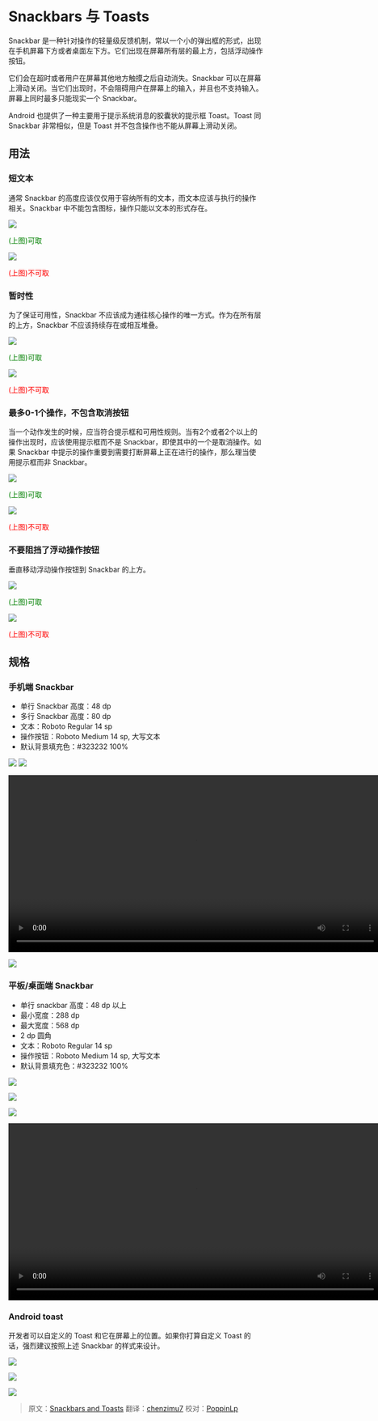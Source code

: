 # Snackbars 与 Toasts

Snackbar 是一种针对操作的轻量级反馈机制，常以一个小的弹出框的形式，出现在手机屏幕下方或者桌面左下方。它们出现在屏幕所有层的最上方，包括浮动操作按钮。

它们会在超时或者用户在屏幕其他地方触摸之后自动消失。Snackbar 可以在屏幕上滑动关闭。当它们出现时，不会阻碍用户在屏幕上的输入，并且也不支持输入。屏幕上同时最多只能现实一个 Snackbar。

Android 也提供了一种主要用于提示系统消息的胶囊状的提示框 Toast。Toast 同 Snackbar 非常相似，但是 Toast 并不包含操作也不能从屏幕上滑动关闭。

## 用法

### 短文本

通常 Snackbar 的高度应该仅仅用于容纳所有的文本，而文本应该与执行的操作相关。Snackbar 中不能包含图标，操作只能以文本的形式存在。

![](../images/components-toasts-usage-spec_toast_do_20_large_mdpi.png)  

<p> <font color="green">(上图)可取</font></p>

![](../images/components-toasts-usage-spec_toast_dont_20_large_mdpi.png)  

<p> <font color="red">(上图)不可取</font></p>

### 暂时性

为了保证可用性，Snackbar 不应该成为通往核心操作的唯一方式。作为在所有层的上方，Snackbar 不应该持续存在或相互堆叠。

![](../images/components-toasts-usage-spec_toast_do_22_large_mdpi.png)  

<p> <font color="green">(上图)可取</font></p>

![](../images/components-toasts-usage-spec_toast_dont_22_large_mdpi.png)  

<p> <font color="red">(上图)不可取</font></p>

### 最多0-1个操作，不包含取消按钮

当一个动作发生的时候，应当符合提示框和可用性规则。当有2个或者2个以上的操作出现时，应该使用提示框而不是 Snackbar，即使其中的一个是取消操作。如果 Snackbar 中提示的操作重要到需要打断屏幕上正在进行的操作，那么理当使用提示框而非 Snackbar。

![](../images/components-toasts-usage-spec_toast_do_24_large_mdpi.png)  

<p> <font color="green">(上图)可取</font></p>

![](../images/components-toasts-usage-spec_toast_dont_24_large_mdpi.png)  

<p> <font color="red">(上图)不可取</font></p>

### 不要阻挡了浮动操作按钮

垂直移动浮动操作按钮到 Snackbar 的上方。

![](../images/components-toasts-usage-spec_toast_do_26_large_mdpi.png)  

<p> <font color="green">(上图)可取</font></p>

![](../images/components-toasts-usage-spec_toast_dont_26_large_mdpi.png)  

<p> <font color="red">(上图)不可取</font></p>

## 规格

### 手机端 Snackbar

- 单行 Snackbar 高度：48 dp
- 多行 Snackbar 高度：80 dp
- 文本：Roboto Regular 14 sp
- 操作按钮：Roboto Medium 14 sp, 大写文本
- 默认背景填充色：#323232 100%

![](../images/components-toasts-specs-spec_toast_03_1_large_mdpi.png)
![](../images/components-toasts-specs-spec_toast_03_2_large_mdpi.png)

<video crossorigin="anonymous" loop controls width="740" height="350">
<source src="http://materialdesign.eoemobile.com/components-snackbars-and-toasts-specs-snackbar.single.line-dismissal_large_xhdpi.webm" type="video/webm">
</video>

![](../images/components-toasts-3-spec_toast_06_large_mdpi.png)

### 平板/桌面端 Snackbar

- 单行 snackbar 高度：48 dp 以上
- 最小宽度：288 dp
- 最大宽度：568 dp
- 2 dp 圆角
- 文本：Roboto Regular 14 sp
- 操作按钮：Roboto Medium 14 sp, 大写文本
- 默认背景填充色：#323232 100%

![](../images/components-toasts-specs-snackbar_toast_08_large_mdpi.png)

![](../images/components-toasts-specs-snackbar_toast_10_large_mdpi.png)

![](../images/components-toasts-specs-spec_toast_12_large_mdpi.png)

<video crossorigin="anonymous" loop controls width="740" height="350">
<source src="http://materialdesign.eoemobile.com/components-snackbars-and-toasts-specs-snackbar.tablet-time.out_large_xhdpi.webm" type="video/webm">
</video>

### Android toast

开发者可以自定义的 Toast 和它在屏幕上的位置。如果你打算自定义 Toast 的话，强烈建议按照上述 Snackbar 的样式来设计。

![](../images/components-toasts--specs-snackbar_toast_14_large_mdpi.png)

![](../images/components-toasts-specs-snackbar_toast_16_large_mdpi.png)

![](../images/components-toasts-specs-spec_toast_18_large_mdpi.png)

> 原文：[Snackbars and Toasts](http://www.google.com/design/spec/components/snackbars-and-toasts.html)  翻译：[chenzimu7](https://github.com/chenzimu7)  校对：[PoppinLp](https://github.com/poppinlp)
